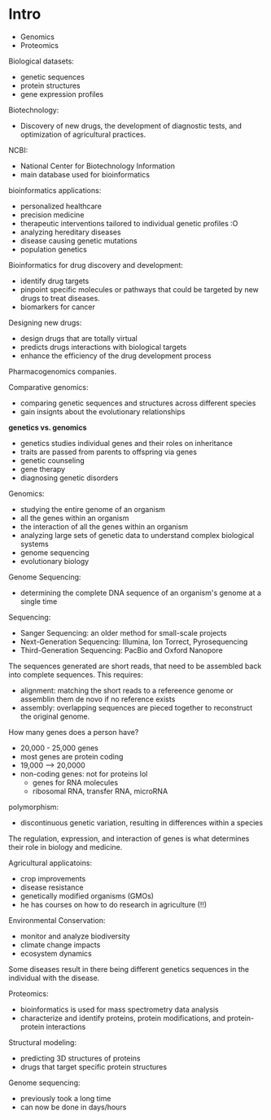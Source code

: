 # Intro

- Genomics
- Proteomics 

Biological datasets:
- genetic sequences
- protein structures
- gene expression profiles

Biotechnology:
- Discovery of new drugs, the development of diagnostic tests, and optimization of agricultural practices.  

NCBI:
- National Center for Biotechnology Information
- main database used for bioinformatics

bioinformatics applications:
- personalized healthcare
- precision medicine
- therapeutic interventions tailored to individual genetic profiles :O 
- analyzing hereditary diseases
- disease causing genetic mutations
- population genetics

Bioinformatics for drug discovery and development:
- identify drug targets
- pinpoint specific molecules or pathways that could be targeted by new drugs to treat diseases.
- biomarkers for cancer

Designing new drugs:
- design drugs that are totally virtual
- predicts drugs interactions with biological targets
- enhance the efficiency of the drug development process

Pharmacogenomics companies.  

Comparative genomics:
- comparing genetic sequences and structures across different species
- gain insignts about the evolutionary relationships


**genetics vs. genomics**
- genetics studies individual genes and their roles on inheritance
- traits are passed from parents to offspring via genes
- genetic counseling 
- gene therapy 
- diagnosing genetic disorders 

Genomics:
- studying the entire genome of an organism
- all the genes within an organism
- the interaction of all the genes within an organism
- analyzing large sets of genetic data to understand complex biological systems
- genome sequencing
- evolutionary biology 

Genome Sequencing:
- determining the complete DNA sequence of an organism's genome at a single time

Sequencing:
- Sanger Sequencing: an older method for small-scale projects
- Next-Generation Sequencing: Illumina, Ion Torrect, Pyrosequencing
- Third-Generation Sequencing: PacBio and Oxford Nanopore

The sequences generated are short reads, that need to be assembled back into complete sequences. 
This requires:
- alignment: matching the short reads to a refereence genome or assemblin them de novo if no reference exists
- assembly: overlapping sequences are pieced together to reconstruct the original genome.

How many genes does a person have?
- 20,000 - 25,000 genes
- most genes are protein coding
- 19,000 --> 20,0000
- non-coding genes: not for proteins lol
    - genes for RNA molecules
    - ribosomal RNA, transfer RNA, microRNA

polymorphism: 
- discontinuous genetic variation, resulting in differences within a species 

The regulation, expression, and interaction of genes is what determines their role in biology and medicine. 


Agricultural applicatoins:
- crop improvements
- disease resistance
- genetically modified organisms (GMOs)
- he has courses on how to do research in agriculture (!!)

Environmental Conservation:
- monitor and analyze biodiversity 
- climate change impacts
- ecosystem dynamics 

Some diseases result in there being different genetics sequences in the individual with the disease.  

Proteomics:
- bioinformatics is used for mass spectrometry data analysis
- characterize and identify proteins, protein modifications, and protein-protein interactions

Structural modeling:
- predicting 3D structures of proteins
- drugs that target specific protein structures

Genome sequencing:
- previously took a long time
- can now be done in days/hours  




